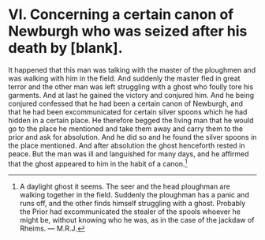 # VI. Concerning a certain canon of Newburgh who was seized after his death by [blank]. 

It happened that this man was talking with the master of the 
ploughmen and was walking with him in the field. And suddenly 
the master fled in great terror and the other man was left struggling 
with a ghost who foully tore his garments. And at last he gained 
the victory and conjured him. And he being conjured confessed 
that he had been a certain canon of Newburgh, and that he had 
been excommunicated for certain silver spoons which he had hidden 
in a certain place. He therefore begged the living man that he 
would go to the place he mentioned and take them away and carry 
them to the prior and ask for absolution. And he did so and he found 
the silver spoons in the place mentioned. And after absolution the 
ghost henceforth rested in peace. But the man was ill and languished for many days, and he affirmed that the ghost appeared to him in the habit of a canon.[^1]

[^1]: A daylight ghost it seems. The seer and the head ploughman are walking together in the field. Suddenly the ploughman has a panic and runs off, and the other finds himself struggling with a ghost. Probably the Prior had excommunicated the stealer of the spools whoever he might be, without knowing who he was, as in the case of the jackdaw of Rheims. — M.R.J.